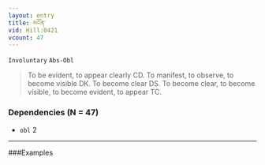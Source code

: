 ```yaml
---
layout: entry
title: མངོན་
vid: Hill:0421
vcount: 47
---
```

`Involuntary` `Abs-Obl`
> To be evident, to appear clearly CD\.
 To manifest, to observe, to become visible DK\.
 To become clear DS\.
 To become clear, to become visible, to become evident, to appear TC\.

### Dependencies (N = 47)
* `obl` 2

---

###Examples



